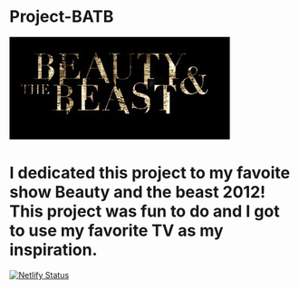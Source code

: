 # Project-BATB
![](Video/CW_Beauty_and_the_Beast_logo.jpg)

# I dedicated this project to my favoite show Beauty and the beast 2012! This project was fun to do and I got to use my favorite TV as my inspiration. 


[![Netlify Status](https://api.netlify.com/api/v1/badges/8e0da23f-163a-40ce-9c65-50a5c27a7720/deploy-status)](https://app.netlify.com/sites/batbproject-lc/deploys)
